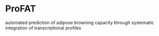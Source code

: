 # ProFAT
automated prediction of adipose browning capacity through systematic integration of transcriptional profiles
